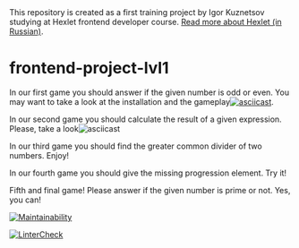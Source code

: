 ##

This repository is created as a first training project by Igor Kuznetsov studying at Hexlet frontend developer course. [Read more about Hexlet (in Russian)](https://ru.hexlet.io/pages/about?utm_source=github&utm_medium=link&utm_campaign=nodejs-package).

# frontend-project-lvl1 ####

In our first game you should answer if the given number is odd or even.
You may want to take a look at the installation and the gameplay[![asciicast](https://asciinema.org/a/t8F9ThznSDmr9PElas22zKsnD.svg)](https://asciinema.org/a/t8F9ThznSDmr9PElas22zKsnD).

In our second game you should calculate the result of a given expression. Please, take a look![![asciicast](https://asciinema.org/a/VW006d2uMT8k4oJe151MaFbxg.svg)](https://asciinema.org/a/VW006d2uMT8k4oJe151MaFbxg)

In our third game you should find the greater common divider of two numbers. Enjoy!

In our fourth game you should  give the missing progression element. Try it!

Fifth and final game! Please answer if the given number is prime or not. Yes, you can!

[![Maintainability](https://api.codeclimate.com/v1/badges/d30f058e466a53678569/maintainability)](https://codeclimate.com/github/igorkuznetsov1972/frontend-project-lvl1/maintainability)

[![LinterCheck](https://github.com/igorkuznetsov1972/frontend-project-lvl1/workflows/LinterCheck/badge.svg?branch=master)](https://github.com/igorkuznetsov1972/frontend-project-lvl1/actions?query=workflow%3ALinterCheck)
